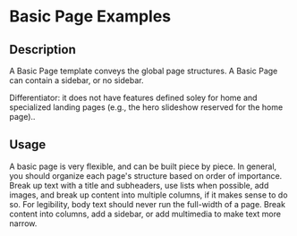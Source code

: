 # Basic Page Examples

## Description
A Basic Page template conveys the global page structures. A Basic Page can contain a sidebar, or no sidebar. 

Differentiator: it does not have features defined soley for home and specialized landing pages (e.g., the hero slideshow reserved for the home page)..

## Usage
A basic page is very flexible, and can be built piece by piece. In general, you should organize each page's structure based on order of importance. Break up text with a title and subheaders, use lists when possible, add images, and break up content into multiple columns, if it makes sense to do so. For legibility, body text should never run the full-width of a page. Break content into columns, add a sidebar, or add multimedia to make text more narrow.
